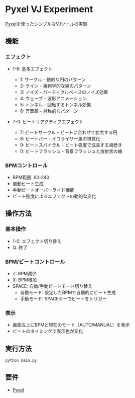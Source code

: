 # Pyxel VJ Experiment

[Pyxel](https://github.com/kitao/pyxel)を使ったシンプルなVJツールの実験

## 機能

### エフェクト
- 1-6: 基本エフェクト
  - 1: サークル - 動的な円のパターン
  - 2: ライン - 幾何学的な線のパターン
  - 3: ノイズ - パーティクルベースのノイズ効果
  - 4: ウェーブ - 波形アニメーション
  - 5: トンネル - 回転するトンネル効果
  - 6: 万華鏡 - 対称的なパターン

- 7-0: ビートリアクティブエフェクト
  - 7: ビートサークル - ビートに合わせて拡大する円
  - 8: ビートバー - イコライザー風の視覚化
  - 9: ビートスパイラル - ビート強度で成長する渦巻き
  - 0: ビートフラッシュ - 背景フラッシュと放射状の線

### BPMコントロール
- BPM範囲: 60-240
- 自動ビート生成
- 手動ビートオーバーライド機能
- ビート強度によるエフェクトの動的な変化

## 操作方法

### 基本操作
- 1-0: エフェクト切り替え
- Q: 終了

### BPM/ビートコントロール
- Z: BPM減少
- X: BPM増加
- SPACE: 自動/手動ビートモード切り替え
  - 自動モード: 設定したBPMで自動的にビート生成
  - 手動モード: SPACEキーでビートをトリガー

### 表示
- 画面左上にBPMと現在のモード（AUTO/MANUAL）を表示
- ビートのタイミングで表示色が変化

## 実行方法

```bash
python main.py
```

## 要件
- [Pyxel](https://github.com/kitao/pyxel)
